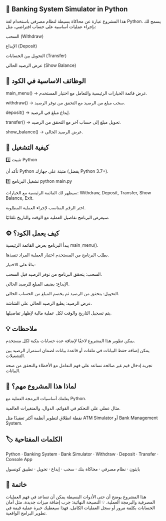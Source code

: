 ## 🏦 Banking System Simulator in Python

هذا المشروع عبارة عن محاكاة بسيطة لنظام مصرفي باستخدام لغة Python.
يسمح لك بإجراء عمليات أساسية على حساب افتراضي، مثل:

السحب (Withdraw)

الإيداع (Deposit)

التحويل بين الحسابات (Transfer)

عرض الرصيد الحالي (Show Balance)

## 📂 الوظائف الاساسية في الكود

main_menu() → عرض قائمة الخيارات الرئيسية والتعامل مع اختيار المستخدم.

withdraw() → سحب مبلغ من الرصيد مع التحقق من توفر الرصيد.

deposit() → إيداع مبلغ في الرصيد.

transfer() → تحويل مبلغ إلى حساب آخر مع التحقق من الرصيد.

show_balance() → عرض الرصيد الحالي.

## 🚀 كيفية التشغيل
1️⃣ تثبيت Python

تأكد أن Python مثبتة على جهازك (يفضل Python 3.7+).

2️⃣ تشغيل البرنامج
python main.py


سيظهر لك القائمة الرئيسية مع الخيارات: Withdraw, Deposit, Transfer, Show Balance, Exit.

اختر الرقم المناسب لإجراء العملية المطلوبة.

سيعرض البرنامج تفاصيل العملية مع الوقت والتاريخ تلقائيًا.

## ⚙️ كيف يعمل الكود؟

يبدأ البرنامج بعرض القائمة الرئيسية main_menu().

يطلب البرنامج من المستخدم اختيار العملية المراد تنفيذها.

بناءً على الاختيار:

السحب: يتحقق البرنامج من توفر الرصيد قبل السحب.

الإيداع: يضيف المبلغ للرصيد الحالي.

التحويل: يتحقق من الرصيد ثم يخصم المبلغ من الحساب الحالي.

عرض الرصيد: يطبع الرصيد الحالي على الشاشة.

يتم تسجيل التاريخ والوقت لكل عملية مالية لإظهار تفاصيلها.

## 💡 ملاحظات

يمكن تطوير هذا المشروع لاحقًا لإضافة عدة حسابات بنكية لكل مستخدم.

يمكن إضافة حفظ البيانات في ملفات أو قاعدة بيانات لضمان استمرار الرصيد بين التشغيلات.

تجربة إدخال قيم غير صالحة تساعد على فهم التعامل مع الأخطاء والتحقق من صحة البيانات.

## 🎯 لماذا هذا المشروع مهم؟

يعلمك أساسيات البرمجة العملية مع Python.

مثال عملي على التحكم في القوائم، الدوال، والمتغيرات العالمية.

نقطة انطلاق لتطوير أنظمة أكثر تعقيدًا مثل ATM Simulator أو Bank Management System.

## 🏷️ الكلمات المفتاحية

Python · Banking System · Bank Simulator · Withdraw · Deposit · Transfer · Console App

بايثون · نظام مصرفي · محاكاة بنك · سحب · إيداع · تحويل · تطبيق كونسول

## 📝 خاتمة

هذا المشروع يوضح أن حتى الأدوات البسيطة يمكن أن تساعد في فهم العمليات المصرفية والبرمجة العملية.
💡 النصيحة النهائية: جرب إضافة ميزات جديدة، مثل أمان الحسابات بكلمة مرور أو سجل العمليات الكامل، فهذا سيعطيك خبرة عملية قيمة في تطوير البرامج الواقعية.

